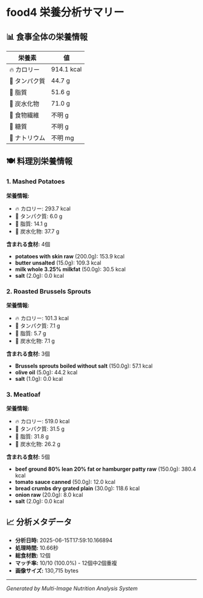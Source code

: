 # food4 栄養分析サマリー

## 📊 食事全体の栄養情報

| 栄養素 | 値 |
|--------|-----|
| 🔥 カロリー | 914.1 kcal |
| 🥩 タンパク質 | 44.7 g |
| 🧈 脂質 | 51.6 g |
| 🍞 炭水化物 | 71.0 g |
| 🌾 食物繊維 | 不明 g |
| 🍯 糖質 | 不明 g |
| 🧂 ナトリウム | 不明 mg |

## 🍽️ 料理別栄養情報

### 1. Mashed Potatoes

**栄養情報:**
- 🔥 カロリー: 293.7 kcal
- 🥩 タンパク質: 6.0 g
- 🧈 脂質: 14.1 g
- 🍞 炭水化物: 37.7 g

**含まれる食材:** 4個

- **potatoes with skin raw** (200.0g): 153.9 kcal
- **butter unsalted** (15.0g): 109.3 kcal
- **milk whole 3.25% milkfat** (50.0g): 30.5 kcal
- **salt** (2.0g): 0.0 kcal

### 2. Roasted Brussels Sprouts

**栄養情報:**
- 🔥 カロリー: 101.3 kcal
- 🥩 タンパク質: 7.1 g
- 🧈 脂質: 5.7 g
- 🍞 炭水化物: 7.1 g

**含まれる食材:** 3個

- **Brussels sprouts boiled without salt** (150.0g): 57.1 kcal
- **olive oil** (5.0g): 44.2 kcal
- **salt** (1.0g): 0.0 kcal

### 3. Meatloaf

**栄養情報:**
- 🔥 カロリー: 519.0 kcal
- 🥩 タンパク質: 31.5 g
- 🧈 脂質: 31.8 g
- 🍞 炭水化物: 26.2 g

**含まれる食材:** 5個

- **beef ground 80% lean 20% fat or hamburger patty raw** (150.0g): 380.4 kcal
- **tomato sauce canned** (50.0g): 12.0 kcal
- **bread crumbs dry grated plain** (30.0g): 118.6 kcal
- **onion raw** (20.0g): 8.0 kcal
- **salt** (2.0g): 0.0 kcal

## 📈 分析メタデータ

- **分析日時:** 2025-06-15T17:59:10.166894
- **処理時間:** 10.66秒
- **総食材数:** 12個
- **マッチ率:** 10/10 (100.0%) - 12個中2個重複
- **画像サイズ:** 130,715 bytes

---
*Generated by Multi-Image Nutrition Analysis System*
